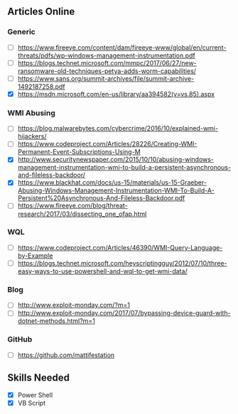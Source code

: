 ## Articles Online
### Generic
- [ ] https://www.fireeye.com/content/dam/fireeye-www/global/en/current-threats/pdfs/wp-windows-management-instrumentation.pdf
- [ ] https://blogs.technet.microsoft.com/mmpc/2017/06/27/new-ransomware-old-techniques-petya-adds-worm-capabilities/
- [ ] https://www.sans.org/summit-archives/file/summit-archive-1492187258.pdf
- [x] https://msdn.microsoft.com/en-us/library/aa394582(v=vs.85).aspx

### WMI Abusing
- [ ] https://blog.malwarebytes.com/cybercrime/2016/10/explained-wmi-hijackers/
- [ ] https://www.codeproject.com/Articles/28226/Creating-WMI-Permanent-Event-Subscriptions-Using-M
- [x] http://www.securitynewspaper.com/2015/10/10/abusing-windows-management-instrumentation-wmi-to-build-a-persistent-asynchronous-and-fileless-backdoor/
- [x] https://www.blackhat.com/docs/us-15/materials/us-15-Graeber-Abusing-Windows-Management-Instrumentation-WMI-To-Build-A-Persistent%20Asynchronous-And-Fileless-Backdoor.pdf
- [ ] https://www.fireeye.com/blog/threat-research/2017/03/dissecting_one_ofap.html

### WQL
- [ ] https://www.codeproject.com/Articles/46390/WMI-Query-Language-by-Example
- [ ] https://blogs.technet.microsoft.com/heyscriptingguy/2012/07/10/three-easy-ways-to-use-powershell-and-wql-to-get-wmi-data/

### Blog
- [ ] http://www.exploit-monday.com/?m=1
- [ ] http://www.exploit-monday.com/2017/07/bypassing-device-guard-with-dotnet-methods.html?m=1

### GitHub
- [ ] https://github.com/mattifestation

## Skills Needed
- [x] Power Shell
- [x] VB Script